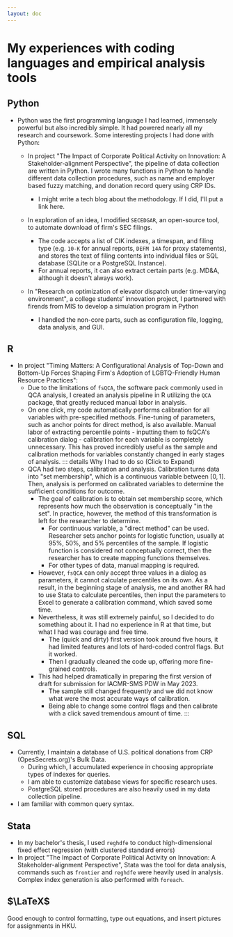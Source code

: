 ```yaml
---
layout: doc
---
```

# My experiences with coding languages and empirical analysis tools
## Python <Badge type="tip" text="Proficient" />
- Python was the first programming language I had learned, immensely powerful but also incredibly simple. It had powered nearly all my research and coursework. Some interesting projects I had done with Python:
    - In project "The Impact of Corporate Political Activity on Innovation: A Stakeholder-alignment Perspective", the pipeline of data collection are written in Python. I wrote many functions in Python to handle different data collection procedures, such as name and employer based fuzzy matching, and donation record query using CRP IDs.

        - I might write a tech blog about the methodology. If I did, I'll put a link here.

    - In exploration of an idea, I modified `SECEDGAR`, an open-source tool, to automate download of firm's SEC filings. 
        - The code accepts a list of CIK indexes, a timespan, and filing type (e.g. `10-K` for annual reports, `DEFM 14A` for proxy statements), and stores the text of filing contents into individual files or SQL database (SQLite or a PostgreSQL Instance). 
        - For annual reports, it can also extract certain parts (e.g. MD&A, although it doesn't always work).
    - In "Research on optimization of elevator dispatch under time-varying environment", a college students’ innovation project, I partnered with firends from MIS to develop a simulation program in Python
        - I handled the non-core parts, such as configuration file, logging, data analysis, and GUI.
## R <Badge type="info" text="Intermediate" />
- In project "Timing Matters: A Configurational Analysis of Top-Down and Bottom-Up Forces Shaping Firm's Adoption of LGBTQ-Friendly Human Resource Practices":
    - Due to the limitations of `fsQCA`, the software pack commonly used in QCA analysis, I created an analysis pipeline in R utilizing the `QCA` package, that greatly reduced manual labor in analysis.
    - On one click, my code automatically performs calibration for all variables with pre-specified methods. Fine-tuning of parameters, such as anchor points for direct method, is also available. Manual labor of extracting percentile points - inputting them to fsQCA's calibration dialog - calibration for each variable is completely unnecessary. This has proved incredibly useful as the sample and calibration methods for variables constantly changed in early stages of analysis.
    ::: details Why I had to do so (Click to Expand)
    - QCA had two steps, calibration and analysis. Calibration turns data into "set membership", which is a continuous variable between $[0,1]$. Then, analysis is performed on calibrated variables to determine the sufficient conditions for outcome.
        - The goal of calibration is to obtain set membership score, which represents how much the observation is conceptually "in the set". In practice, however, the method of this transformation is left for the researcher to determine. 
            - For continuous variable, a "direct method" can be used. Researcher sets anchor points for logistic function, usually at 95%, 50%, and 5% percentiles of the sample. If logistic function is considered not conceptually correct, then the researcher has to create mapping functions themselves. 
            - For other types of data, manual mapping is required.
        - However, `fsQCA` can only accept three values in a dialog as parameters, it cannot calculate percentiles on its own. As a result, in the beginning stage of analysis, me and another RA had to use Stata to calculate percentiles, then input the parameters to Excel to generate a calibration command, which saved some time. 
        - Nevertheless, it was still extremely painful, so I decided to do something about it. I had no experience in R at that time, but what I had was courage and free time. 
            - The (quick and dirty) first version took around five hours, it had limited features and lots of hard-coded control flags. But it worked. 
            - Then I gradually cleaned the code up, offering more fine-grained controls. 
        - This had helped dramatically in preparing the first version of draft for submission for IACMR-SMS PDW in May 2023. 
            - The sample still changed frequently and we did not know what were the most accurate ways of calibration. 
            - Being able to change some control flags and then calibrate with a click saved tremendous amount of time.
    :::
## SQL <Badge type="info" text="Intermediate" />
- Currently, I maintain a database of U.S. political donations from CRP (OpesSecrets.org)'s Bulk Data.
    - During which, I accumulated experience in choosing appropriate types of indexes for queries.
    - I am able to customize database views for specific research uses.
    - PostgreSQL stored procedures are also heavily used in my data collection pipeline.
- I am familiar with common query syntax.
## Stata <Badge type="info" text="Intermediate" />
- In my bachelor's thesis, I used `reghdfe` to conduct high-dimensional fixed effect regression (with clustered standard errors)
- In project "The Impact of Corporate Political Activity on Innovation: A Stakeholder-alignment Perspective", Stata was the tool for data analysis, commands such as `frontier` and `reghdfe` were heavily used in analysis. Complex index generation is also performed with `foreach`.
## $\LaTeX$ <Badge type="info" text="Beginner" />
Good enough to control formatting, type out equations, and insert pictures for assignments in HKU.